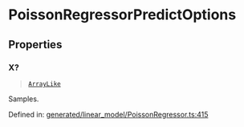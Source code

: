 # PoissonRegressorPredictOptions

## Properties

### X?

> [`ArrayLike`](../types/ArrayLike.md)

Samples.

Defined in:  [generated/linear\_model/PoissonRegressor.ts:415](https://github.com/transitive-bullshit/scikit-learn-ts/blob/122b3c0/packages/sklearn/src/generated/linear_model/PoissonRegressor.ts#L415)
